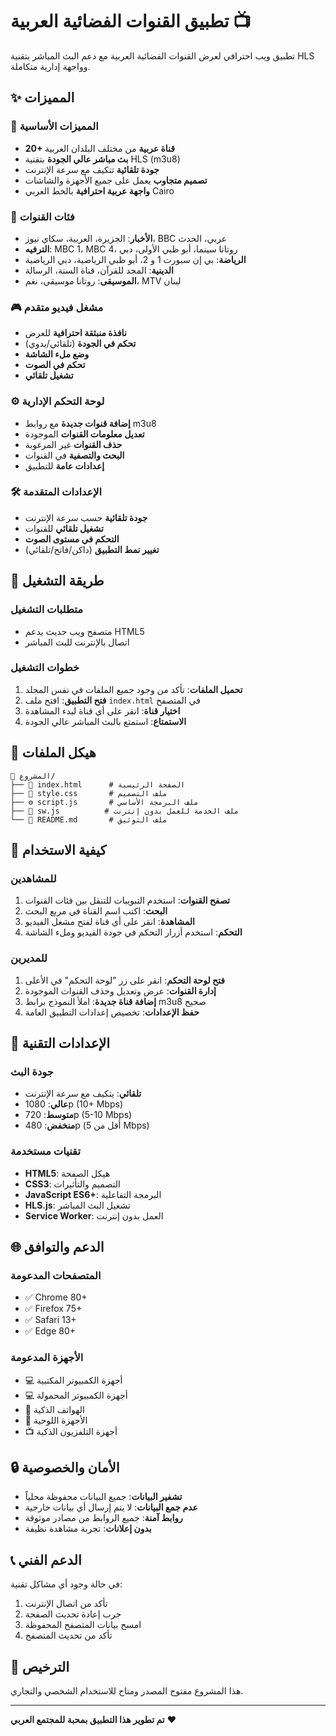 # تطبيق القنوات الفضائية العربية 📺

تطبيق ويب احترافي لعرض القنوات الفضائية العربية مع دعم البث المباشر بتقنية HLS وواجهة إدارية متكاملة.

## ✨ المميزات

### 🎯 المميزات الأساسية
- **20+ قناة عربية** من مختلف البلدان العربية
- **بث مباشر عالي الجودة** بتقنية HLS (m3u8)
- **جودة تلقائية** تتكيف مع سرعة الإنترنت
- **تصميم متجاوب** يعمل على جميع الأجهزة والشاشات
- **واجهة عربية احترافية** بالخط العربي Cairo

### 📱 فئات القنوات
- **الأخبار**: الجزيرة، العربية، سكاي نيوز، BBC عربي، الحدث
- **الترفيه**: MBC 1، MBC 4، روتانا سينما، أبو ظبي الأولى، دبي
- **الرياضة**: بي إن سبورت 1 و 2، أبو ظبي الرياضية، دبي الرياضية
- **الدينية**: المجد للقرآن، قناة السنة، الرسالة
- **الموسيقى**: روتانا موسيقى، نغم، MTV لبنان

### 🎮 مشغل فيديو متقدم
- **نافذة منبثقة احترافية** للعرض
- **تحكم في الجودة** (تلقائي/يدوي)
- **وضع ملء الشاشة**
- **تحكم في الصوت**
- **تشغيل تلقائي**

### ⚙️ لوحة التحكم الإدارية
- **إضافة قنوات جديدة** مع روابط m3u8
- **تعديل معلومات القنوات** الموجودة
- **حذف القنوات** غير المرغوبة
- **البحث والتصفية** في القنوات
- **إعدادات عامة** للتطبيق

### 🛠️ الإعدادات المتقدمة
- **جودة تلقائية** حسب سرعة الإنترنت
- **تشغيل تلقائي** للقنوات
- **التحكم في مستوى الصوت**
- **تغيير نمط التطبيق** (داكن/فاتح/تلقائي)

## 🚀 طريقة التشغيل

### متطلبات التشغيل
- متصفح ويب حديث يدعم HTML5
- اتصال بالإنترنت للبث المباشر

### خطوات التشغيل
1. **تحميل الملفات**: تأكد من وجود جميع الملفات في نفس المجلد
2. **فتح التطبيق**: افتح ملف `index.html` في المتصفح
3. **اختيار قناة**: انقر على أي قناة لبدء المشاهدة
4. **الاستمتاع**: استمتع بالبث المباشر عالي الجودة

## 📁 هيكل الملفات

```
📁 المشروع/
├── 📄 index.html      # الصفحة الرئيسية
├── 🎨 style.css       # ملف التصميم
├── ⚙️ script.js       # ملف البرمجة الأساسي
├── 🔧 sw.js          # ملف الخدمة للعمل بدون إنترنت
└── 📖 README.md       # ملف التوثيق
```

## 🎯 كيفية الاستخدام

### للمشاهدين
1. **تصفح القنوات**: استخدم التبويبات للتنقل بين فئات القنوات
2. **البحث**: اكتب اسم القناة في مربع البحث
3. **المشاهدة**: انقر على أي قناة لفتح مشغل الفيديو
4. **التحكم**: استخدم أزرار التحكم في جودة الفيديو وملء الشاشة

### للمديرين
1. **فتح لوحة التحكم**: انقر على زر "لوحة التحكم" في الأعلى
2. **إدارة القنوات**: عرض وتعديل وحذف القنوات الموجودة
3. **إضافة قناة جديدة**: املأ النموذج برابط m3u8 صحيح
4. **حفظ الإعدادات**: تخصيص إعدادات التطبيق العامة

## 🔧 الإعدادات التقنية

### جودة البث
- **تلقائي**: يتكيف مع سرعة الإنترنت
- **عالي**: 1080p (10+ Mbps)
- **متوسط**: 720p (5-10 Mbps)
- **منخفض**: 480p (أقل من 5 Mbps)

### تقنيات مستخدمة
- **HTML5**: هيكل الصفحة
- **CSS3**: التصميم والتأثيرات
- **JavaScript ES6+**: البرمجة التفاعلية
- **HLS.js**: تشغيل البث المباشر
- **Service Worker**: العمل بدون إنترنت

## 🌐 الدعم والتوافق

### المتصفحات المدعومة
- ✅ Chrome 80+
- ✅ Firefox 75+
- ✅ Safari 13+
- ✅ Edge 80+

### الأجهزة المدعومة
- 💻 أجهزة الكمبيوتر المكتبية
- 💻 أجهزة الكمبيوتر المحمولة
- 📱 الهواتف الذكية
- 📱 الأجهزة اللوحية
- 📺 أجهزة التلفزيون الذكية

## 🔒 الأمان والخصوصية

- **تشفير البيانات**: جميع البيانات محفوظة محلياً
- **عدم جمع البيانات**: لا يتم إرسال أي بيانات خارجية
- **روابط آمنة**: جميع الروابط من مصادر موثوقة
- **بدون إعلانات**: تجربة مشاهدة نظيفة

## 📞 الدعم الفني

في حالة وجود أي مشاكل تقنية:
1. تأكد من اتصال الإنترنت
2. جرب إعادة تحديث الصفحة
3. امسح بيانات المتصفح المحفوظة
4. تأكد من تحديث المتصفح

## 📄 الترخيص

هذا المشروع مفتوح المصدر ومتاح للاستخدام الشخصي والتجاري.

---

**تم تطوير هذا التطبيق بمحبة للمجتمع العربي** ❤️
